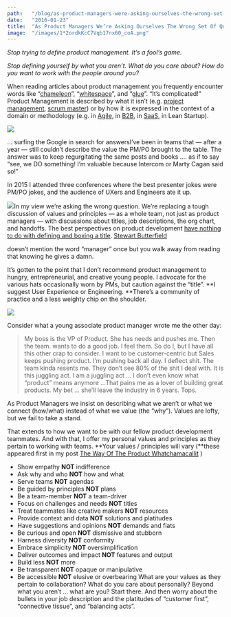 ```yaml
---
path:	"/blog/as-product-managers-were-asking-ourselves-the-wrong-set-of-questions"
date:	"2016-01-23"
title:	"As Product Managers We’re Asking Ourselves The Wrong Set Of Questions"
image:	"/images/1*2ordkKcC7Vqb17nx60_coA.png"
---
```


*Stop trying to define product management. It’s a fool’s game.*

*Stop defining yourself by what you aren’t. What do you care about? How do you want to work with the people around you?*

When reading articles about product management you frequently encounter words like “[chameleon](https://blog.intercom.io/the-product-manager-chameleon/)”, “[whitespace](https://medium.com/@danielfschmidt/a-map-of-white-space-for-product-managers-17d65c397749)”, and “[glue](http://onproductmanagement.net/2009/06/22/why-do-we-undermine-ourselves/)”. “It’s complicated!” Product Management is described by what it isn’t (e.g. [project management](http://www.huffingtonpost.com/brian-de-haaff/the-product-manager-vs-pr_b_8040402.html), [scrum master](http://blog.aha.io/index.php/the-product-manager-vs-the-scrum-master/)) or by how it is expressed in the context of a domain or methodology (e.g. in [Agile](https://www.atlassian.com/agile/product-management/), in [B2B](http://www.mindtheproduct.com/2014/06/product-management-b2b/), in [SaaS](http://pragmaticmarketing.com/resources/saas-product-management), in Lean Startup).

![](/images/1*2ordkKcC7Vqb17nx60_coA.png)

… surfing the Google in search for answersI’ve been in teams that — after a year — still couldn’t describe the value the PM/PO brought to the table. The answer was to keep regurgitating the same posts and books …. as if to say “see, we DO something! I’m valuable because Intercom or Marty Cagan said so!”

In 2015 I attended three conferences where the best presenter jokes were PM/PO jokes, and the audience of UXers and Engineers ate it up.

![](/images/1*m9YMgBo9_5syWPhYqgjkyw.png)In my view we’re asking the wrong question. We’re replacing a tough discussion of values and principles — as a whole team, not just as product managers — with discussions about titles, job descriptions, the org chart, and handoffs. The best perspectives on product development [have nothing to do with defining and boxing a title](https://medium.com/@stewart/we-dont-sell-saddles-here-4c59524d650d#.w2rffmxtb). [Stewart Butterfield](https://medium.com/@stewart)

 doesn’t mention the word “manager” once but you walk away from reading that knowing he gives a damn.

It’s gotten to the point that I don’t recommend product management to hungry, entrepreneurial, and creative young people. I advocate for the various hats occasionally worn by PMs, but caution against the “title”. **I suggest User Experience or Engineering. **There’s a community of practice and a less weighty chip on the shoulder.

![](/images/1*WzG_M_41ku68_uSZEPjTLg.png)

Consider what a young associate product manager wrote me the other day:


> My boss is the VP of Product. She has needs and pushes me. Then the team. wants to do a good job. I feel them. So do I, but I have all this other crap to consider. I want to be customer-centric but Sales keeps pushing product. I’m pushing back all day. I deflect shit. The team kinda resents me. They don’t see 80% of the shit I deal with. It is this juggling act. I am a juggling act … I don’t even know what “product” means anymore …That pains me as a lover of building great products. My bet … she’ll leave the industry in 6 years. Tops.

As Product Managers we insist on describing what we aren’t or what we connect (how/what) instead of what we value (the “why”). Values are lofty, but we fail to take a stand.

That extends to how we want to be with our fellow product development teammates. And with that, I offer my personal values and principles as they pertain to working with teams. **Your values / principles will vary (**these appeared first in my post [The Way Of The Product Whatchamacallit](https://medium.com/@johnpcutler/the-way-of-the-product-whatchamacallit-9929a78d6694#.ln3zzv6sf) )

* Show empathy **NOT** indifference
* Ask why and who **NOT** how and what
* Serve teams **NOT** agendas
* Be guided by principles **NOT** plans
* Be a team-member **NOT** a team-driver
* Focus on challenges and needs **NOT** titles
* Treat teammates like creative makers **NOT** resources
* Provide context and data **NOT** solutions and platitudes
* Have suggestions and opinions **NOT** demands and fiats
* Be curious and open **NOT** dismissive and stubborn
* Harness diversity **NOT** conformity
* Embrace simplicity **NOT** oversimplification
* Deliver outcomes and impact **NOT** features and output
* Build less **NOT** more
* Be transparent **NOT** opaque or manipulative
* Be accessible **NOT** elusive or overbearing
What are your values as they pertain to collaboration? What do you care about personally? Beyond what you aren’t … what are you? Start there. And then worry about the bullets in your job description and the platitudes of “customer first”, “connective tissue”, and “balancing acts”.

